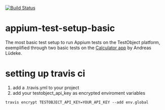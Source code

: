 [![Build Status](https://travis-ci.org/testobject/appium-test-setup-basic.svg?branch=master)](https://travis-ci.org/testobject/appium-test-setup-basic)

# appium-test-setup-basic
The most basic test setup to run Appium tests on the TestObject platform, exemplified through two basic tests on the [Calculator app](https://github.com/aluedeke/calculator) by Andreas Lüdeke.

# setting up travis ci
1. add a .travis.yml to your project  
2. add your testobject_api_key as encrypted enviroment variables  
```
travis encrypt TESTOBJECT_API_KEY=YOUR_API_KEY --add env.global
```